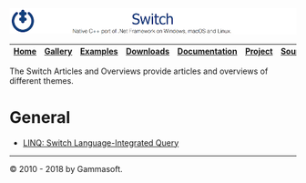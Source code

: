 ![Switch Header](Pictures/SwitchNativeC++port.png)

| [Home](Home.md) | [Gallery](Gallery.md) | [Examples](Examples.md) | [Downloads](Downloads.md) | [Documentation](Documentation.md) | [Project](https://sourceforge.net/projects/switchpro) | [Source](https://github.com/gammasoft71/switch) | [License](License.md) | [Gammasoft](https://gammasoft71.wixsite.com/gammasoft) |
|-----------------|-----------------------|-------------------------|-------------------------|-----------------------------------|-------------------------------------------------------|-------------------------------------------------|-----------------------|---------------------------------------------------------|

The Switch Articles and Overviews provide articles and overviews of different themes.

# General

* [LINQ: Switch Language-Integrated Query](LINQSwitchLanguageIntegratedQuery.md)

______________________________________________________________________________________________

© 2010 - 2018 by Gammasoft.
